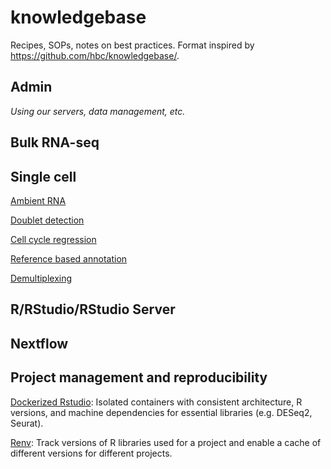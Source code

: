# knowledgebase
Recipes, SOPs, notes on best practices. Format inspired by https://github.com/hbc/knowledgebase/.

## Admin
*Using our servers, data management, etc.*

## Bulk RNA-seq


## Single cell

[Ambient RNA](Single_cell/Ambient_RNA.md)

[Doublet detection](Single_cell/Doublet_detection.md)

[Cell cycle regression](Single_cell/Cell_cycle_regression.md)

[Reference based annotation](Single_cell/Reference_based_annotation.md)

[Demultiplexing](Single_cell/Demultiplexing.md)


## R/RStudio/RStudio Server


## Nextflow


## Project management and reproducibility

[Dockerized Rstudio](Project_management_and_reproducibility/Dockerized_rstudio.md): 
Isolated containers with consistent architecture, R versions, and machine dependencies 
for essential libraries (e.g. DESeq2, Seurat).

[Renv](Project_management_and_reproducibility/Renv.md): Track versions of R 
libraries used for a project and enable a cache of different versions for 
different projects.

